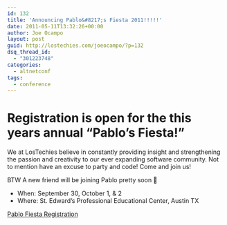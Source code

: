 ```yaml
---
id: 132
title: 'Announcing Pablo&#8217;s Fiesta 2011!!!!!'
date: 2011-05-11T13:32:26+00:00
author: Joe Ocampo
layout: post
guid: http://lostechies.com/joeocampo/?p=132
dsq_thread_id:
  - "301223748"
categories:
  - altnetconf
tags:
  - conference
---
```

# Registration is open for the this years annual &#8220;Pablo&#8217;s Fiesta!&#8221;

We at LosTechies believe in constantly providing insight and strengthening the passion and creativity to our ever expanding software community. Not to mention have an excuse to party and code! Come and join us!

BTW A new friend will be joining Pablo pretty soon 🙂

  * When: September 30, October 1, & 2
  * Where: St. Edward&#8217;s Professional Educational Center, Austin TX

[Pablo Fiesta Registration](http://lostechies.github.com/fiesta/)